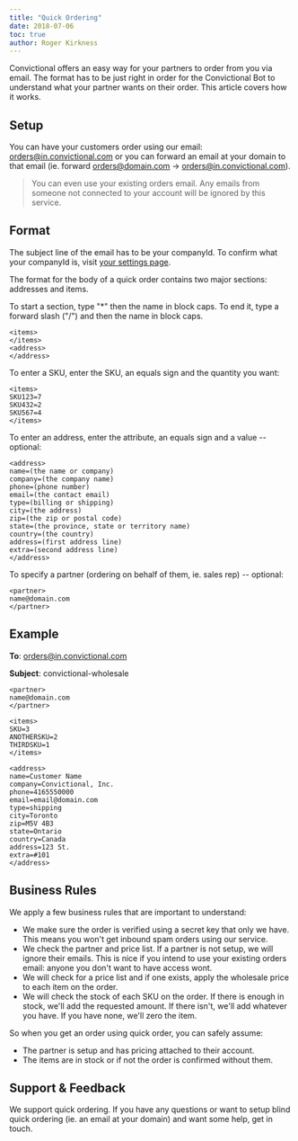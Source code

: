 ```yaml
---
title: "Quick Ordering"
date: 2018-07-06
toc: true
author: Roger Kirkness
---
```

Convictional offers an easy way for your partners to order from you via email. The format has to be just right in order for the Convictional Bot to understand what your partner wants on their order. This article covers how it works.

## Setup

You can have your customers order using our email: orders@in.convictional.com or you can forward an email at your domain to that email (ie. forward orders@domain.com -> orders@in.convictional.com).

> You can even use your existing orders email. Any emails from someone not connected to your account will be ignored by this service.

## Format

The subject line of the email has to be your companyId. To confirm what your companyId is, visit [your settings page](https://app.convictional.com/settings).

The format for the body of a quick order contains two major sections: addresses and items. 

To start a section, type "*" then the name in block caps. To end it, type a forward slash ("/") and then the name in block caps.

```
<items>
</items>
<address>
</address>
```

To enter a SKU, enter the SKU, an equals sign and the quantity you want:

```
<items>
SKU123=7
SKU432=2
SKU567=4
</items>
```

To enter an address, enter the attribute, an equals sign and a value -- optional:

```
<address>
name=(the name or company)
company=(the company name)
phone=(phone number)
email=(the contact email)
type=(billing or shipping)
city=(the address)
zip=(the zip or postal code)
state=(the province, state or territory name)
country=(the country)
address=(first address line)
extra=(second address line)
</address>
```

To specify a partner (ordering on behalf of them, ie. sales rep) -- optional:

```
<partner>
name@domain.com
</partner>
```

## Example

**To**: orders@in.convictional.com

**Subject**: convictional-wholesale
```
<partner>
name@domain.com
</partner>

<items>
SKU=3
ANOTHERSKU=2
THIRDSKU=1
</items>

<address>
name=Customer Name
company=Convictional, Inc.
phone=4165550000
email=email@domain.com
type=shipping
city=Toronto
zip=M5V 4B3
state=Ontario
country=Canada
address=123 St.
extra=#101
</address>
```

## Business Rules

We apply a few business rules that are important to understand:

* We make sure the order is verified using a secret key that only we have. This means you won't get inbound spam orders using our service.
* We check the partner and price list. If a partner is not setup, we will ignore their emails. This is nice if you intend to use your existing orders email: anyone you don't want to have access wont.
* We will check for a price list and if one exists, apply the wholesale price to each item on the order.
* We will check the stock of each SKU on the order. If there is enough in stock, we'll add the requested amount. If there isn't, we'll add whatever you have. If you have none, we'll zero the item.

So when you get an order using quick order, you can safely assume:

* The partner is setup and has pricing attached to their account.
* The items are in stock or if not the order is confirmed without them.

## Support & Feedback

We support quick ordering. If you have any questions or want to setup blind quick ordering (ie. an email at your domain) and want some help, get in touch.